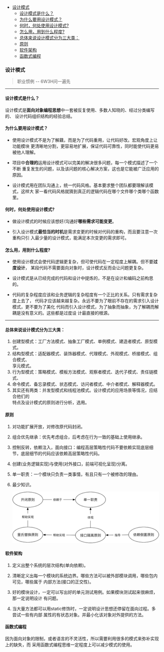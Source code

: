 
<!-- vim-markdown-toc GFM -->

- [设计模式](#设计模式)
  - [设计模式是什么？](#设计模式是什么)
  - [为什么要用设计模式？](#为什么要用设计模式)
  - [何时，何处使用设计模式?](#何时何处使用设计模式)
  - [怎么用，用到什么程度?](#怎么用用到什么程度)
  - [总体来说设计模式分为三大类：](#总体来说设计模式分为三大类)
  - [原则](#原则)
  - [软件架构](#软件架构)
  - [函数式编程](#函数式编程)

<!-- vim-markdown-toc -->


### 设计模式


> 职业惯例 -- 6W3H问一遍先

---


#### 设计模式是什么？  
设计模式是**面向对象编程思想**中一套被反复使用、多数人知晓的、经过分类编写的、
设计代码组织结构的经验总结。  


#### 为什么要用设计模式？  
- 使用设计模式不是为了解藕，而是为了代码重用，让代码好改。宏观角度上让功能模块
  更清晰地分割，更容易地扩展，保证代码可靠性，同时能使代码更易被他人理解。  

- 项目中**合理的**运用设计模式可以完美的解决很多问题，每一个模式描述了一个不断
  重复发生的问题，以及该问题的核心解决方案，这也是它能被广泛应用的原因。  

- 设计模式用在团队沟通上，统一代码风格。基本要求整个团队都要理解该模式，这样大
  家一看代码风格就猜到真正的逻辑代码在哪个文件哪个类哪个函数里。


#### 何时，何处使用设计模式?  
- 做设计模式的时候应该想好/沟通好**哪些需求可能变更**。  

- 引入设计模式**最恰当的时机**是需求变更的时候对代码的重构，而且要注意一次重构只引
  入最少量的设计模式，能满足本次变更的需求即可。


#### 怎么用，用到什么程度?  
- 使用设计模式会使代码逻辑更复杂，但可使代码在一定程度上解耦。但不要**过度设计**，
  某段代码不需要面向对象时，设计模式反而会让问题更复杂。  

- 设计模式是从已经完成的代码和设计中提炼的，不是在设计和编码之前构思的。

- 代码的复杂程度应该和业务逻辑的复杂程度有一个正比的关系。只有需求复杂度上去了，
  代码才应该越来越复杂。永远不要为了眼前不存在的需求引入设计模式，更不要为了美化
  代码而引入设计模式，为了抽象而抽象，为了解耦而解耦是没有意义的。这些都是过度设
  计最直接的根源。  

---


#### 总体来说设计模式分为三大类：  

1. 创建型模式：工厂方法模式、抽象工厂模式、单例模式、建造者模式、原型模式。  
2. 结构型模式：适配器模式、装饰器模式、代理模式、外观模式、桥接模式、组合模式、  
   享元模式。  
3. 行为型模式：策略模式、模板方法模式、观察者模式、迭代子模式、责任链模式、  
4. 命令模式、备忘录模式、状态模式、访问者模式、中介者模式、解释器模式。  
5. 其实还有两类：并发型模式和线程池模式。设计模式的应用场景等情况，应结合他们的  
   特点及设计模式的原则进行分析，选用。


#### 原则
1. 对功能扩展开放，对修改原代码封闭。

2. 组合优先继承：优先考虑组合，后考虑在行为一致的基础上使用继承。

3. 控制反转，依赖注入，面向接口：编程高层策略性代码不要依赖实现底层细节，底层细节的代码应该依赖高层策略性代码。

4. 创建(业务逻辑实现)与使用(对外接口，前端可视化呈现)分离。

5. 单一职责：一个模块只负责一类事情，有且只有一个被修改的理由。

6. 最少知识。

   <img src="../resources/design-roles.png">



#### 软件架构
1. 定义出整个系统的层次结构(单向依赖)。

2. 清晰定义出每一个模块的系统边界。哪些方法可以被外部模块调用，哪些包内可见，哪些属于
   内部方法(接口的正交性)。

3. 好的模块设计，一定可以写出好的单元测试用例。如果模块测试起来很麻烦，那一定说明设计
   有问题。

4. 当大量方法都可以用static修饰时，一定说明设计思想还停留在面向过程。多尝试一些有内部
   属性的有状态对象。并最小化该对象对外提供的方法。


#### 函数式编程
因为面向对象的限制，或者语言的不灵活性，所以需要利用很多的模式来弥补实现上的缺失，而
采用函数式编程思维一定程度上可以减少模式的使用。

